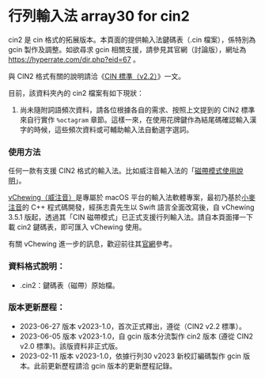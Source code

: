 # 行列輸入法 array30 for cin2
cin2 是 cin 格式的拓展版本。本頁面的提供輸入法鍵碼表（.cin 檔案），係特別為 gcin 製作及調整。如欲尋求 gcin 相關支援，請參見其官網（討論版），網址為 https://hyperrate.com/dir.php?eid=67 。

與 CIN2 格式有關的說明請洽《[CIN 標準（v2.2）](https://vchewing.github.io/CIN_EVOLUTION.html)》一文。

目前，該資料夾內的 cin2 檔案有如下現狀：

1. 尚未隨附詞語頻次資料，請各位根據各自的需求、按照上文提到的 CIN2 標準來自行實作 `%octagram` 章節。這樣一來，在使用花牌鍵作為結尾碼確認輸入漢字的時候，這些頻次資料或可輔助輸入法自動選字選詞。

### 使用方法

任何一款有支援 CIN2 格式的輸入法。比如威注音輸入法的「[磁帶模式使用說明](https://vchewing.github.io/manual/onboarding_ov.html)」。

[vChewing（威注音）](https://github.com/vChewing/vChewing-macOS/)是專屬於 macOS 平台的輸入法軟體專案，最初乃基於[小麥注音](https://mcbopomofo.openvanilla.org/)的 C++ 程式碼開發，經孫志貴先生以 Swift 語言全面改寫後，自 vChewing 3.5.1 版起，透過其「CIN 磁帶模式」已正式支援行列輸入法。請自本頁面擇一下載 cin2 鍵碼表，即可匯入 vChewing 使用。

有關 vChewing 進一步的訊息，歡迎前往其[官網](https://vchewing.github.io/)參考。

### 資料格式說明：

* .cin2：鍵碼表（磁帶）原始檔。

### 版本更新歷程：

* 2023-06-27 版本 v2023-1.0，首次正式釋出，遵從（CIN2 v2.2 標準）。
* 2023-06-05 版本 v2023-1.0，自 gcin 版本分流製作 cin2 版本 (遵從 CIN2 v2.0 標準)。該版資料非正式版。
* 2023-02-11 版本 v2023-1.0，依據行列30 v2023 新校訂編碼製作 gcin 版本。此前更新歷程請洽 gcin 版本的更新歷程記錄。
